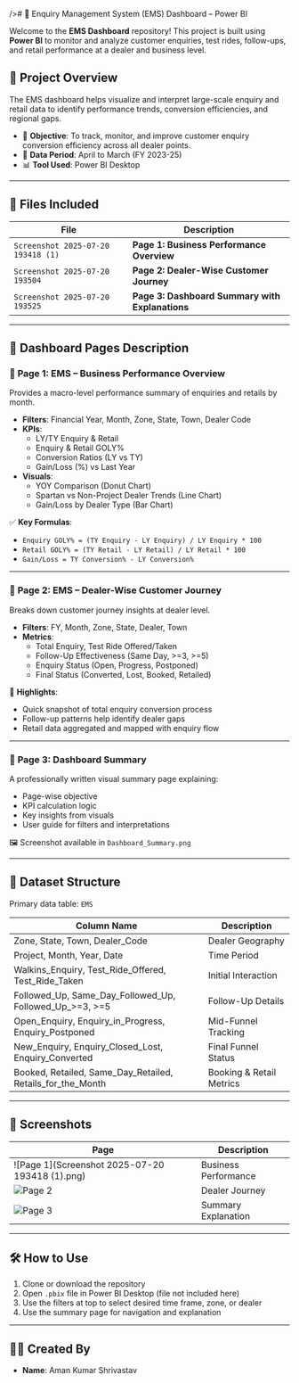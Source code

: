 /># 🚀 Enquiry Management System (EMS) Dashboard – Power BI

Welcome to the **EMS Dashboard** repository! This project is built using **Power BI** to monitor and analyze customer enquiries, test rides, follow-ups, and retail performance at a dealer and business level.

## 📂 Project Overview

The EMS dashboard helps visualize and interpret large-scale enquiry and retail data to identify performance trends, conversion efficiencies, and regional gaps.

- 🎯 **Objective**: To track, monitor, and improve customer enquiry conversion efficiency across all dealer points.
- 📅 **Data Period**: April to March (FY 2023-25)
- 📊 **Tool Used**: Power BI Desktop

---

## 📁 Files Included

| File | Description |
|------|-------------|
| `Screenshot 2025-07-20 193418 (1)` | **Page 1: Business Performance Overview** |
| `Screenshot 2025-07-20 193504` | **Page 2: Dealer-Wise Customer Journey** |
| `Screenshot 2025-07-20 193525` | **Page 3: Dashboard Summary with Explanations** |

---

## 📃 Dashboard Pages Description

### 🔹 **Page 1: EMS – Business Performance Overview**

Provides a macro-level performance summary of enquiries and retails by month.

- **Filters**: Financial Year, Month, Zone, State, Town, Dealer Code
- **KPIs**:
  - LY/TY Enquiry & Retail
  - Enquiry & Retail GOLY%
  - Conversion Ratios (LY vs TY)
  - Gain/Loss (%) vs Last Year
- **Visuals**:
  - YOY Comparison (Donut Chart)
  - Spartan vs Non-Project Dealer Trends (Line Chart)
  - Gain/Loss by Dealer Type (Bar Chart)

✅ **Key Formulas**:
- `Enquiry GOLY% = (TY Enquiry - LY Enquiry) / LY Enquiry * 100`
- `Retail GOLY% = (TY Retail - LY Retail) / LY Retail * 100`
- `Gain/Loss = TY Conversion% - LY Conversion%`

---

### 🔹 **Page 2: EMS – Dealer-Wise Customer Journey**

Breaks down customer journey insights at dealer level.

- **Filters**: FY, Month, Zone, State, Dealer, Town
- **Metrics**:
  - Total Enquiry, Test Ride Offered/Taken
  - Follow-Up Effectiveness (Same Day, >=3, >=5)
  - Enquiry Status (Open, Progress, Postponed)
  - Final Status (Converted, Lost, Booked, Retailed)

📌 **Highlights**:
- Quick snapshot of total enquiry conversion process
- Follow-up patterns help identify dealer gaps
- Retail data aggregated and mapped with enquiry flow

---

### 🔹 **Page 3: Dashboard Summary**

A professionally written visual summary page explaining:

- Page-wise objective
- KPI calculation logic
- Key insights from visuals
- User guide for filters and interpretations

🖼️ Screenshot available in `Dashboard_Summary.png`

---

## 🧮 Dataset Structure

Primary data table: `EMS`

| Column Name | Description |
|-------------|-------------|
| Zone, State, Town, Dealer_Code | Dealer Geography |
| Project, Month, Year, Date     | Time Period |
| Walkins_Enquiry, Test_Ride_Offered, Test_Ride_Taken | Initial Interaction |
| Followed_Up, Same_Day_Followed_Up, Followed_Up_>=3, >=5 | Follow-Up Details |
| Open_Enquiry, Enquiry_in_Progress, Enquiry_Postponed | Mid-Funnel Tracking |
| New_Enquiry, Enquiry_Closed_Lost, Enquiry_Converted | Final Funnel Status |
| Booked, Retailed, Same_Day_Retailed, Retails_for_the_Month | Booking & Retail Metrics |

---

## 📸 Screenshots

| Page | Description |
|------|-------------|
| ![Page 1](Screenshot 2025-07-20 193418 (1).png) | Business Performance |
| ![Page 2](./Screenshot_2025_07_20_172800.png) | Dealer Journey |
| ![Page 3](./Dashboard_Summary.png)           | Summary Explanation |

---

## 🛠️ How to Use

1. Clone or download the repository
2. Open `.pbix` file in Power BI Desktop (file not included here)
3. Use the filters at top to select desired time frame, zone, or dealer
4. Use the summary page for navigation and explanation

---

## 👨‍💼 Created By

- **Name**: Aman Kumar  Shrivastav

